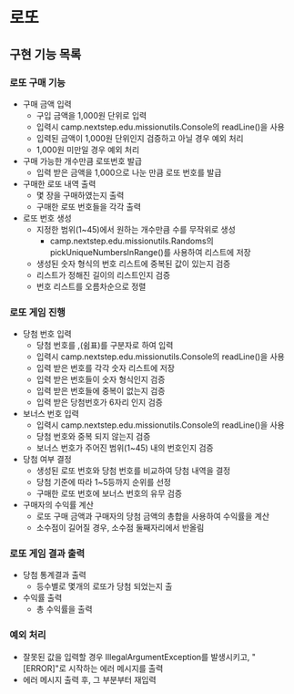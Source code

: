 # 로또 

## 구현 기능 목록

### 로또 구매 기능
 - 구매 금액 입력
   - 구입 금액을 1,000원 단위로 입력
   - 입력시 camp.nextstep.edu.missionutils.Console의 readLine()을 사용
   - 입력된 금액이 1,000원 단위인지 검증하고 아닐 경우 예외 처리
   - 1,000원 미만일 경우 예외 처리
 - 구매 가능한 개수만큼 로또번호 발급
   - 입력 받은 금액을 1,000으로 나눈 만큼 로또 번호를 발급
 - 구매한 로또 내역 출력
   - 몇 장을 구매하였는지 출력
   - 구매한 로또 번호들을 각각 출력
 - 로또 번호 생성
   - 지정한 범위(1~45)에서 원하는 개수만큼 수를 무작위로 생성
     - camp.nextstep.edu.missionutils.Randoms의 pickUniqueNumbersInRange()를 사용하여 리스트에 저장
   - 생성된 숫자 형식의 번호 리스트에 중복된 값이 있는지 검증
   - 리스트가 정해진 길이의 리스트인지 검증
   - 번호 리스트를 오름차순으로 정렬

### 로또 게임 진행
 - 당첨 번호 입력
   - 당첨 번호를 ,(쉼표)를 구분자로 하여 입력
   - 입력시 camp.nextstep.edu.missionutils.Console의 readLine()을 사용
   - 입력 받은 번호를 각각 숫자 리스트에 저장
   - 입력 받은 번호들이 숫자 형식인지 검증
   - 입력 받은 번호들에 중복이 없는지 검증
   - 입력 받은 당첨번호가 6자리 인지 검증
 - 보너스 번호 입력
   - 입력시 camp.nextstep.edu.missionutils.Console의 readLine()을 사용
   - 당첨 번호와 중복 되지 않는지 검증
   - 보너스 번호가 주어진 범위(1~45) 내의 번호인지 검증
 - 당첨 여부 결정
   - 생성된 로또 번호와 당첨 번호를 비교하여 당첨 내역을 결정
   - 당첨 기준에 따라 1~5등까지 순위를 선정
   - 구매한 로또 번호에 보너스 번호의 유무 검증
 - 구매자의 수익률 계산
   - 로또 구매 금액과 구매자의 당첨 금액의 총합을 사용하여 수익률을 계산
   - 소수점이 길어질 경우, 소수점 둘째자리에서 반올림

### 로또 게임 결과 출력
 - 당첨 통계결과 출력
   - 등수별로 몇개의 로또가 당첨 되었는지 출
 - 수익률 출력
   - 총 수익률을 출력

### 예외 처리
 - 잘못된 값을 입력할 경우 IllegalArgumentException를 발생시키고, "[ERROR]"로 시작하는 에러 메시지를 출력
 - 에러 메시지 출력 후, 그 부분부터 재입력
   

